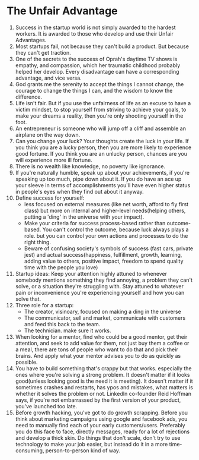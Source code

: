 # The Unfair Advantage

1. Success in the startup world is not simply awarded to the hardest workers. It is awarded to those who develop and use their Unfair Advantages.
2. Most startups fail, not because they can't build a product. But because they can't get traction.
3. One of the secrets to the success of Oprah's daytime TV shows is empathy, and compassion, which her traumatic childhood probably helped her develop. Every disadvantage can have a corresponding advantage, and vice versa.
4. God grants me the serenity to accept the things I cannot change, the courage to change the things I can, and the wisdom to know the difference.
5. Life isn't fair. But if you use the unfairness of life as an excuse to have a victim mindset, to stop yourself from striving to achieve your goals, to make your dreams a reality, then you're only shooting yourself in the foot.
6. An entrepreneur is someone who will jump off a cliff and assemble an airplane on the way down.
7. Can you change your luck? Your thoughts create the luck in your life. If you think you are a lucky person, then you are more likely to experience good fortune. If you think you are an unlucky person, chances are you will experience more ill fortune.
8. There is no wealth like knowledge, no poverty like ignorance.
9. If you're naturally humble, speak up about your achievements, if you're speaking up too much, pipe down about it. If you do have an ace up your sleeve in terms of accomplishments you'll have even higher status in people's eyes when they find out about it anyway.
10. Define success for yourself:
    - less focused on external measures (like net worth, afford to fly first class) but more on internal and higher-level needs(helping others, putting a 'ding' in the universe with your impact).
    - Make your criteria for success process-based rather than outcome-based. You can't control the outcome, because luck always plays a role. but you can control your own actions and processes to do the right thing.
    - Beware of confusing society's symbols of success (fast cars, private jest) and actual success(happiness, fulfillment, growth, learning, adding value to others, positive impact, freedom to spend quality time with the people you love)
11. Startup ideas: Keep your attention highly attuned to whenever somebody mentions something they find annoying, a problem they can't solve, or a situation they're struggling with. Stay attuned to whatever pain or inconvenience you're experiencing yourself and how you can solve that.
12. Three role for a startup:
    - The creator, visinoary, focused on making a ding in the universe
    - The communicator, sell and market, communicate with customers and feed this back to the team.
    - The technician. make sure it works.
13. When looking for a mentor, find who could be a good mentor, get their attention, and seek to add value for them, not just buy them a coffee or a meal, there are tons of people who want to do that and pick their brains. And apply what your mentor advises you to do as quickly as possible.
14. You have to build something that's crappy but that works. especially the ones where you're solving a strong problem. It doesn't matter if it looks good(unless looking good is the need it is meeting). It doesn't matter if it sometimes crashes and restarts, has ypos and mistakes, what matters is whether it solves the problem or not. LinkedIn co-founder Reid Hoffman says, if you're not embarrassed by the first version of your product, you've launched too late.
15. Before growth hacking, you've got to do growth scrapping. Before you think about marketing campaigns using google and facebook ads, you need to manually find each of your early customers/users. Preferably you do this face to face, directly messages, ready for a lot of rejections and develop a thick skin. Do things that don't scale, don't try to use technology to make your job easier, but instead do it in a more time-consuming, person-to-person kind of way.
